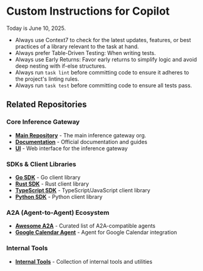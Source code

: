 # Custom Instructions for Copilot

Today is June 10, 2025.

-   Always use Context7 to check for the latest updates, features, or best practices of a library relevant to the task at hand.
-   Always prefer Table-Driven Testing: When writing tests.
-   Always use Early Returns: Favor early returns to simplify logic and avoid deep nesting with if-else structures.
-   Always run `task lint` before committing code to ensure it adheres to the project's linting rules.
-   Always run `task test` before committing code to ensure all tests pass.

## Related Repositories

### Core Inference Gateway

-   **[Main Repository](https://github.com/inference-gateway)** - The main inference gateway org.
-   **[Documentation](https://github.com/inference-gateway/docs)** - Official documentation and guides
-   **[UI](https://github.com/inference-gateway/ui)** - Web interface for the inference gateway

### SDKs & Client Libraries

-   **[Go SDK](https://github.com/inference-gateway/go-sdk)** - Go client library
-   **[Rust SDK](https://github.com/inference-gateway/rust-sdk)** - Rust client library
-   **[TypeScript SDK](https://github.com/inference-gateway/typescript-sdk)** - TypeScript/JavaScript client library
-   **[Python SDK](https://github.com/inference-gateway/python-sdk)** - Python client library

### A2A (Agent-to-Agent) Ecosystem

-   **[Awesome A2A](https://github.com/inference-gateway/awesome-a2a)** - Curated list of A2A-compatible agents
-   **[Google Calendar Agent](https://github.com/inference-gateway/google-calendar-agent)** - Agent for Google Calendar integration

### Internal Tools

-   **[Internal Tools](https://github.com/inference-gateway/tools)** - Collection of internal tools and utilities
